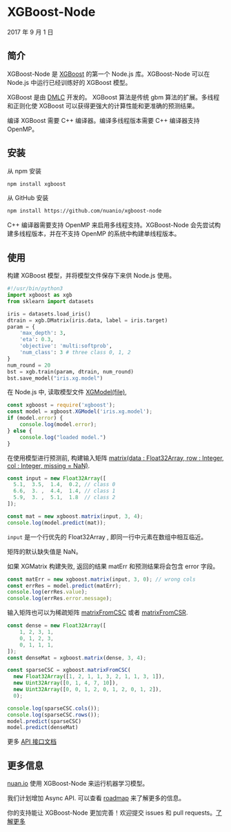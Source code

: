 # XGBoost-Node

2017 年 9 月 1 日

## 简介

XGBoost-Node 是 [XGBoost](https://github.com/dmlc/xgboost) 的第一个 Node.js 库。XGBoost-Node 可以在 Node.js 中运行已经训练好的 XGBoost 模型。

XGBoost 是由 [DMLC](http://dmlc.ml/) 开发的。 XGBoost 算法是传统 gbm 算法的扩展。多线程和正则化使 XGBoost 可以获得更强大的计算性能和更准确的预测结果。


编译 XGBoost 需要 C++ 编译器。编译多线程版本需要 C++ 编译器支持 OpenMP。

## 安装

从 npm 安装

```bash
npm install xgboost
```

从 GitHub 安装

```bash
npm install https://github.com/nuanio/xgboost-node
```

C++ 编译器需要支持 OpenMP 来启用多线程支持。XGBoost-Node 会先尝试构建多线程版本，并在不支持 OpenMP 的系统中构建单线程版本。

## 使用

构建 XGBoost 模型，并将模型文件保存下来供 Node.js 使用。

```python
#!/usr/bin/python3
import xgboost as xgb
from sklearn import datasets

iris = datasets.load_iris()
dtrain = xgb.DMatrix(iris.data, label = iris.target)
param = {
    'max_depth': 3,
    'eta': 0.3,
    'objective': 'multi:softprob',
    'num_class': 3 # three class 0, 1, 2
}
num_round = 20
bst = xgb.train(param, dtrain, num_round)
bst.save_model("iris.xg.model")
```

在 Node.js 中, 读取模型文件 [XGModel(file)](./api.md#XGModel),

```js
const xgboost = require('xgboost');
const model = xgboost.XGModel('iris.xg.model');
if (model.error) {
    console.log(model.error);
} else {
    console.log("loaded model.")
}
```

在使用模型进行预测前, 构建输入矩阵 [matrix(data : Float32Array, row : Integer, col : Integer, missing = NaN)](./api.md#matrix).

```js
const input = new Float32Array([
  5.1,  3.5,  1.4,  0.2, // class 0
  6.6,  3. ,  4.4,  1.4, // class 1
  5.9,  3. ,  5.1,  1.8  // class 2
]);

const mat = new xgboost.matrix(input, 3, 4);
console.log(model.predict(mat));
```

`input` 是一个行优先的 Float32Array , 即同一行中元素在数组中相互临近。

矩阵的默认缺失值是 NaN。

如果 XGMatrix 构建失败, 返回的结果 matErr 和预测结果将会包含 error 字段。

```js
const matErr = new xgboost.matrix(input, 3, 0); // wrong cols
const errRes = model.predict(matErr);
console.log(errRes.value);
console.log(errRes.error.message);
```

输入矩阵也可以为稀疏矩阵 [matrixFromCSC](./api.md#matrixFromCSC) 或者 [matrixFromCSR](./api.md#matrixFromCSR).

```js
const dense = new Float32Array([
    1, 2, 3, 1,
    0, 1, 2, 3,
    0, 1, 1, 1,
]);
const denseMat = xgboost.matrix(dense, 3, 4);

const sparseCSC = xgboost.matrixFromCSC(
  new Float32Array([1, 2, 1, 1, 3, 2, 1, 1, 3, 1]),
  new Uint32Array([0, 1, 4, 7, 10]),
  new Uint32Array([0, 0, 1, 2, 0, 1, 2, 0, 1, 2]),
  0);

console.log(sparseCSC.cols());
console.log(sparseCSC.rows());
model.predict(sparseCSC)
model.predict(denseMat)
```

更多 [API 接口文档](./api.md)

## 更多信息

[nuan.io](https://nuan.io) 使用 XGBoost-Node 来运行机器学习模型。

我们计划增加 Async API. 可以查看 [roadmap](https://github.com/nuanio/xgboost-node#user-content-roadmap) 来了解更多的信息。

你的支持能让 XGBoost-Node 更加完善！欢迎提交 issues 和 pull requests。[了解更多](../.github/CONTRIBUTING.md)
